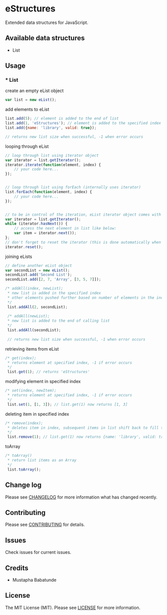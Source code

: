 # eStructures

Extended data structures for JavaScript.

## Available data structures

* List

## Usage
### * List
create an empty eList object
```javascript
var list = new eList();
```
add elements to eList
```javascript
list.add(5); // element is added to the end of list
list.add(1, 'eStructures'); // element is added to the specified index and other elements pushed further
list.add({name: 'library', valid: true});

// returns new list size when successful, -1 when error occurs
```
looping through eList
```javascript
// loop through list using iterator object
var iterator = list.getIterator();
iterator.iterate(function(element, index) {
    // your code here...
});


// loop through list using forEach (internally uses iterator)
list.forEach(function(element, index) {
    // your code here...
});


// to be in control of the iteration, eList iterator object comes with useful properties that can be used to handle iteration
var iterator = list.getIterator();
while (iterator.hasNext()) {
    // access the next element in list like below:
    var item = iterator.next());
};
// don't forget to reset the iterator (this is done automatically when using the iterate method or forEach method)
iterator.reset();
```
joining eLists
```javascript
// define another eList object
var secondList = new eList();
secondList.add('Second List');
secondList.add([2, 7, 'Array', [3, 5, 7]]);

/* addAll(index, newList);
 * new list is added in the specified index
 * other elements pushed further based on number of elements in the incoming list
 */
 list.addAll(2, secondList);
 
 /* addAll(newList);
 * new list is added to the end of calling list
 */
 list.addAll(secondList);
 
 // returns new list size when successful, -1 when error occurs
```
retrieving items from eList
```javascript
/* get(index);
 * returns element at specified index, -1 if error occurs
 */
 list.get(1); // returns 'eStructures'
```
modifying element in specified index
```javascript
/* set(index, newItem);
 * returns element at specified index, -1 if error occurs
 */
 list.set(1, [1, 3]); // list.get(1) now returns [1, 3]
```
deleting item in specified index
```javascript
/* remove(index);
 * deletes item in index, subsequent items in list shift back to fill the empty space
 */
 list.remove(1); // list.get(1) now returns {name: 'library', valid: true}
```
toArray
```javascript
/* toArray()
 * return list items as an Array
 */
 list.toArray();
```

## Change log

Please see [CHANGELOG](CHANGELOG.md) for more information what has changed recently.

## Contributing

Please see [CONTRIBUTING](CONTRIBUTING.md) for details.

## Issues

Check issues for current issues.

## Credits

- Mustapha Babatunde

## License

The MIT License (MIT). Please see [LICENSE](LICENSE.md) for more information.

